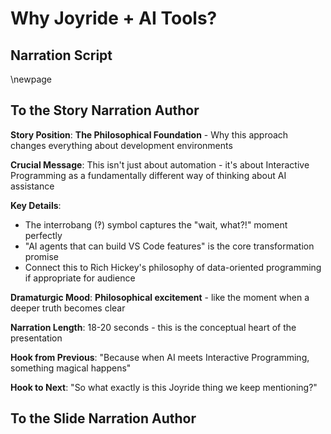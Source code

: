 # Why Joyride + AI Tools?

## Narration Script

\newpage

## To the Story Narration Author

**Story Position**: **The Philosophical Foundation** - Why this approach changes everything about development environments

**Crucial Message**: This isn't just about automation - it's about Interactive Programming as a fundamentally different way of thinking about AI assistance

**Key Details**:
- The interrobang (‽) symbol captures the "wait, what?!" moment perfectly
- "AI agents that can build VS Code features" is the core transformation promise
- Connect this to Rich Hickey's philosophy of data-oriented programming if appropriate for audience

**Dramaturgic Mood**: **Philosophical excitement** - like the moment when a deeper truth becomes clear

**Narration Length**: 18-20 seconds - this is the conceptual heart of the presentation

**Hook from Previous**: "Because when AI meets Interactive Programming, something magical happens"

**Hook to Next**: "So what exactly is this Joyride thing we keep mentioning?"

## To the Slide Narration Author